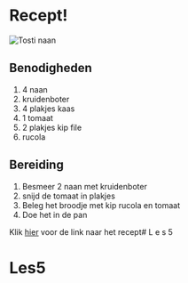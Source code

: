 # Recept!
![Tosti naan](recept.jpg)
## Benodigheden
1. 4 naan
2. kruidenboter
3. 4 plakjes kaas
4. 1 tomaat
5. 2 plakjes kip file
6. rucola

## Bereiding
1. Besmeer 2 naan met kruidenboter
2. snijd de tomaat in plakjes
3. Beleg het broodje met kip rucola en tomaat
4. Doe het in de pan

Klik [hier](https://www.lekkerensimpel.com/naan-tosti-met-kaas/) voor de link naar het recept#   L e s 5 
 
 # Les5
